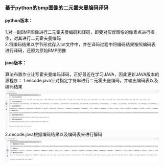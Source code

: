 ### 基于python的bmp图像的二元霍夫曼编码译码

#### python版本：

1.对一副BMP图像进行二元霍夫曼编码和译码，即要对灰度图像的像素点进行操作，对其进行二元霍夫曼编码  
2.将编码结果以字节形式存入txt文件中，并在译码过程中将编码结果按照编码表进行译码，还原为原始BMP图像

####  java版本：

算法布置作业让写霍夫曼编码译码，正好最近在学习JAVA，因此更新JAVA版本的源程序：
1.encode.java针对指定字符串进行二元霍夫曼编码，并输出编码表以及编码结果  
![avatar](img/1.png)
2.decode.java根据编码结果以及编码表来进行解码  
![avatar](img/2.png)
